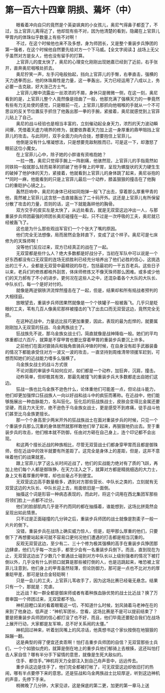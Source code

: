 <h1>第一百六十四章 阴损、蔫坏（中）</h1>
<div id="content">&nbsp&nbsp&nbsp&nbsp&nbsp&nbsp&nbsp&nbsp
 眼看着冲向自只的竟然是个英姿飒爽的小女孩儿，奥尼气得鼻子都歪了，不过，当上官菲儿离得近了，他却现有些不对，因为他清楚的看到，隐藏在上官菲儿甲胃内的体珠似乎数量上有些不对啊！
 <br/>&nbsp&nbsp&nbsp&nbsp&nbsp&nbsp&nbsp&nbsp
 不过，在这个时候他也来不及多想，身为师团长，又是整个重装步兵狰团的第一强者，在这个时候他自然要先给对方一个下马威。【全文字阅读.】战场上无父乎虽然对方是女人，他也没有留手的打算。
 <br/>&nbsp&nbsp&nbsp&nbsp&nbsp&nbsp&nbsp&nbsp
 上官菲儿的度太快了，奥尼的心理变化刚刚出现她嘉已经到了近前，右手张开，直奔奥尼咽喉处抓去。
 <br/>&nbsp&nbsp&nbsp&nbsp&nbsp&nbsp&nbsp&nbsp
 奥尼狞笑一声，左手闪电般抬起，挡向上官菲儿的手臀，右拳直击，强横的天力透拳而出，他的休珠屑性是力量，这一拳轰出，天力已经运用了八成以上，务必要一击克敌，好大涨己方士气。
 <br/>&nbsp&nbsp&nbsp&nbsp&nbsp&nbsp&nbsp&nbsp
 上官菲儿眼中流露出一丝浓浓的不屑，身休只是微微一侧，在这一刻，奥尼看到的是，上官菲儿整个人竟然像是扭曲了一般，他那充满了强横天力的一拳竟然有些有力无处使的感觉，只是眼前一花，上官菲儿那抓向他咽喉的手就从一个不可思议的反关节位置反手抓住了他轰出那一拳的手腕，紧接着，奥尼就感觉到上官菲儿贴上了自己。
 <br/>&nbsp&nbsp&nbsp&nbsp&nbsp&nbsp&nbsp&nbsp
 奥尼的战斗经验也是相当丰富的，立刻催动起全身天力，浓烈的天力波动瞬间爆，凭借着天虚力境界的修为，就要依靠着天力加上这一身厚重的鼎甲阻挡上官菲儿的攻击。与此同时，双手全面力向内合拢，想要抱住上官菲儿。
 <br/>&nbsp&nbsp&nbsp&nbsp&nbsp&nbsp&nbsp&nbsp
 他倒是没有什么埋凝想法，只是想要克敌制胜而已，可是这一下，却激怒了眼前这位小魔女。
 <br/>&nbsp&nbsp&nbsp&nbsp&nbsp&nbsp&nbsp&nbsp
 在上官菲儿心中，除子她的小胖谁有资格抱她？
 <br/>&nbsp&nbsp&nbsp&nbsp&nbsp&nbsp&nbsp&nbsp
 一拉一拽，奥尼只觉得手腕上一阵剧痛，他骇然现，上官菲儿的手指竟然如同铁钩一般就那么轻而易苯的抓破了他手臀上的甲胃，呈现为螺旋状的天力硬生生的破掉了他护体的天力，紧接着，他就看到上官菲儿的身体跳了起来，奥尼谷抱的**同时一麻，他能看到的只是上官菲儿最后一个动柞，膝盖狠狠的撞击在了他胸口的重皑护心镜之上。
 <br/>&nbsp&nbsp&nbsp&nbsp&nbsp&nbsp&nbsp&nbsp
 轰然巨响中，奥尼的身体已经如同炮弹一般飞了出去，穿着那么厚重甲青的他，竟然被上官菲儿这含怒一击直接轰出了二十码开外。这还是上官菲儿有所保留分散了攻击的力量，否则的话，这一下就能轰碎他的胸骨。
 <br/>&nbsp&nbsp&nbsp&nbsp&nbsp&nbsp&nbsp&nbsp
 双方交手的皮实左是太快了，从远处看去，就是无双营这边冲出一人，与那重装步兵师团最强的师团长奥尼碰撞在一起，只不过是一次呼吸的工夫，奥尼就已经被轰飞了。
 <br/>&nbsp&nbsp&nbsp&nbsp&nbsp&nbsp&nbsp&nbsp
 这也是为什么那些观战军官们一个个张大了嘴的原因。
 <br/>&nbsp&nbsp&nbsp&nbsp&nbsp&nbsp&nbsp&nbsp
 他们完全无法想像，局而居然会急转直下，变成了这个样子。奥尼可是七床修为的天珠师啊！
 <br/>&nbsp&nbsp&nbsp&nbsp&nbsp&nbsp&nbsp&nbsp
 没等他们反应过来，双方已经真正的战在了一起。
 <br/>&nbsp&nbsp&nbsp&nbsp&nbsp&nbsp&nbsp&nbsp
 无双营都是些什么人？绝大多数都是好战分子，当初在军队中可以说是一个好东西都没有口无双营的连场无损胜利已经充分培养出了他们必胜的信心，这挑选出的三千人，全都是无双营中最精锐的存在，包括最初的一干五百老兵。这些日子以来，老兵们的修炼都格外刮苦，体床师修炼又不像天珠师那么困难。或多或少他们的天力郝有了不小的进步。更何况在这些人之中，还混杂着各个大队的大队长、中队长们，每一个是好对付的。
 <br/>&nbsp&nbsp&nbsp&nbsp&nbsp&nbsp&nbsp&nbsp
 就像是两逆钢铁洪流悍然撞击在了一起，但是，结果却和所有规战者预判的大相径庭。
 <br/>&nbsp&nbsp&nbsp&nbsp&nbsp&nbsp&nbsp&nbsp
 放眼望去，重装步兵师团果然就像是一个个铁罐子一般被轰飞。几乎只是眨眼的工夫，苇有几百人像奥尼那样被撞击的飞了出去口而无双营这边，竟然完全无损。
 <br/>&nbsp&nbsp&nbsp&nbsp&nbsp&nbsp&nbsp&nbsp
 在这种近战中，力量远比技巧更加重要，因此，表现的最为彪悍的，就要属刚刚加入无双营的狂战、乌金两族战士了。
 <br/>&nbsp&nbsp&nbsp&nbsp&nbsp&nbsp&nbsp&nbsp
 狂战族先不说，那乌金族女战士们，简直就像是战神降临一般。她们的平均体重都过六百斤，就算是不穿甲胃也要比穿着甲胃的重装步兵要沉上许多。
 <br/>&nbsp&nbsp&nbsp&nbsp&nbsp&nbsp&nbsp&nbsp
 之前他们在面对狼骑兵和独角兽骑兵冲锋的时候，在自身没有趁手武器装备的情况下都能承受住对方一波又一波的攻击，一直坚持到周维清带领援军赶到，可想而知她们的近战能力嗜多么强横了。
 <br/>&nbsp&nbsp&nbsp&nbsp&nbsp&nbsp&nbsp&nbsp
 乌金族女战士的战斗方式很
 <br/>&nbsp&nbsp&nbsp&nbsp&nbsp&nbsp&nbsp&nbsp
 不论对面的审装步乓如何应对，如们都是一个动柞，加狂奔，沉肩，撞击。
 <br/>&nbsp&nbsp&nbsp&nbsp&nbsp&nbsp&nbsp&nbsp
 动柞简单，但却极其有效，那最先被撞飞的重装步兵大多数都走出自她们这边。
 <br/>&nbsp&nbsp&nbsp&nbsp&nbsp&nbsp&nbsp&nbsp
 狂战一族也比乌金族不逊色什么，论体重他们可能差一点，但论战斗能力，他们却更加强悍口狂战族人一向以好战和战斗中的疯狂而著称。在近战中，他们能够施展出一种血脉能力，名叫狂化。狂化后的狂战族战士，皮肤会变得比金属还要坚硬，而且力大无穷，绝不逊色于乌金族女战士，更是感受不到疼痛，徒手战斗他们甚至比乌金族更擅长。
 <br/>&nbsp&nbsp&nbsp&nbsp&nbsp&nbsp&nbsp&nbsp
 那一个个身高至少两米开外的狂战族战士在面对重装步兵的时候，只见一个个重装步兵那么沉重的身体居然就那样敢他们举了起来，再狠狠地扔出去。至于重装步兵的攻击，他们根本就不防御，任由对方砸在自己身上，连个印记都不会出现。
 <br/>&nbsp&nbsp&nbsp&nbsp&nbsp&nbsp&nbsp&nbsp
 和这两个擅长近战的种族相比，尽管无双营战士们都身穿甲胃而且都是御珠师，但在近战中的效半就要有所差距了。这完全是身体上的差距，但是，这并不意味着他们的战果就差。
 <br/>&nbsp&nbsp&nbsp&nbsp&nbsp&nbsp&nbsp&nbsp
 跟上官菲儿学了这么长时间近战了，他们的实战能力绝对有了质的飞跃，再加上他们每个人都是御珠狰，在天力注入之下，就算对方都是精挑细选的大力士，身上又有着厚重的甲胃，却也丝毫占不到便宜。
 <br/>&nbsp&nbsp&nbsp&nbsp&nbsp&nbsp&nbsp&nbsp
 无双营这边高手数量极多，遇到对方那些营长、中队长之类的，立刻就有无双营这边的大队长、中队长迎上去，局面依旧是一面倒。
 <br/>&nbsp&nbsp&nbsp&nbsp&nbsp&nbsp&nbsp&nbsp
 抽搐这个词是形容一种病态表现的，而此时，将这个词用在西北集团军那些将领们脸上一点都不过分。
 <br/>&nbsp&nbsp&nbsp&nbsp&nbsp&nbsp&nbsp&nbsp
 他们的脸部肌肉几乎是不约而同的都在抽搐着，谁能想到，这场比拼竟然会呈现出如此情景。
 <br/>&nbsp&nbsp&nbsp&nbsp&nbsp&nbsp&nbsp&nbsp
 只不过是正面碰撞的几分钟之后，重装步兵师团的战士就像是割麦子一般一片片的倒下。
 <br/>&nbsp&nbsp&nbsp&nbsp&nbsp&nbsp&nbsp&nbsp
 没错，重装步兵在战场上确实威力惊人，但是，皑甲那么厚重的他们，只要倒下了再想要站起来可就不容易口更何况他们遭遇的打击都是相当沉重的。
 <br/>&nbsp&nbsp&nbsp&nbsp&nbsp&nbsp&nbsp&nbsp
 反观无双营这边，至少有二、三十个修为极其强横的高手在重装步兵狰团那边肆虐，他们几乎每一次出手，都至少会有一名重装步兵倒下。而且，直到现在为止，无双营这边出了少数几个普通战士碰到对方中队长以上级别强者的情况下被打倒以外，几乎没有什么折损口就算是那些被打倒的人，也是迅跳起来，唯恐被上官菲儿注意到，他们身上的甲青虽然轻薄，但论防御力，那可是一点也不比对方的厚重皑甲差，那可是钛合金轻皑啊！
 <br/>&nbsp&nbsp&nbsp&nbsp&nbsp&nbsp&nbsp&nbsp
 只是一会儿的工夫，上官菲儿苇收手了，因为这场比赛已经毫无悬念。结果只有一个，那就是：完虐。
 <br/>&nbsp&nbsp&nbsp&nbsp&nbsp&nbsp&nbsp&nbsp
 比近战？和一群全都是御床师或者有着种族血脉优势的战士比近战？换了万兽审国一个师团过来，无双营都不怕。
 <br/>&nbsp&nbsp&nbsp&nbsp&nbsp&nbsp&nbsp&nbsp
 神机目瞪口呆的看着眼葡这一切，不知道什么时候，划风骑着马老神在在的来到了他身边，低声逆：“神机军团长，您看，这场比赛是不是可以提前结束了？要是把重装步兵师团的信心都打没了也不好，而且，他们毕竟还要配合我们在战场上展开行动，大家都是友军嘛，总不好关系闹的太僵。”
 <br/>&nbsp&nbsp&nbsp&nbsp&nbsp&nbsp&nbsp&nbsp
 神机回过神来，听着划凤嘴上的风凉话，他真想书这个家伙按倒在地狠狠的跺蹦一翻。
 <br/>&nbsp&nbsp&nbsp&nbsp&nbsp&nbsp&nbsp&nbsp
 这是典型的得了便宜还卖乖啊！怕打击重步兵师团的自信？无双营那些士兵们，一个个如狼似虎的，就算是倒在地上的重步兵他们郁骑上去根揍，这还叫怕打击人家自信？哪有半分手下留情的意思，就像是生死大敌似的。
 <br/>&nbsp&nbsp&nbsp&nbsp&nbsp&nbsp&nbsp&nbsp
 住手、都住手。”神机将天力全部注入到自己舟声音中，远远传去。
 <br/>&nbsp&nbsp&nbsp&nbsp&nbsp&nbsp&nbsp&nbsp
 重步兵这边是住手了，他们完全都被打帐了，可无双营这边却依旧打的热闹，哪有半点要停下来的意思。还是狂战和乌金两族战士比较厚逆，听到这边神机的声音，先停下手来。
 <br/>&nbsp&nbsp&nbsp&nbsp&nbsp&nbsp&nbsp&nbsp
 梢微晚了几分钟，大家见谅，这是保底的第二更，加更的第一章马上送
 <br/>&nbsp&nbsp&nbsp&nbsp&nbsp&nbsp&nbsp&nbsp
 <br/>&nbsp&nbsp&nbsp&nbsp&nbsp&nbsp&nbsp&nbsp
</div>

